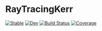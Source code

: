 # RayTracingKerr

[![Stable](https://img.shields.io/badge/docs-stable-blue.svg)](https://gvretina.github.io/RayTracingKerr.jl/stable/)
[![Dev](https://img.shields.io/badge/docs-dev-blue.svg)](https://gvretina.github.io/RayTracingKerr.jl/dev/)
[![Build Status](https://travis-ci.com/gvretina/RayTracingKerr.jl.svg?branch=main)](https://travis-ci.com/gvretina/RayTracingKerr.jl)
[![Coverage](https://codecov.io/gh/gvretina/RayTracingKerr.jl/branch/main/graph/badge.svg)](https://codecov.io/gh/gvretina/RayTracingKerr.jl)
